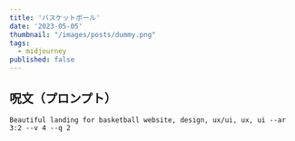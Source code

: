 ```yaml
---
title: 'バスケットボール'
date: '2023-05-05'
thumbnail: "/images/posts/dummy.png"
tags:
  - midjourney
published: false
---
```


## 呪文（プロンプト）
```
Beautiful landing for basketball website, design, ux/ui, ux, ui --ar 3:2 --v 4 --q 2
```